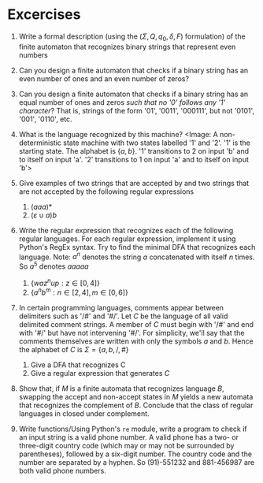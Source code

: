 # Excercises

1. Write a formal description (using the $(\Sigma, Q, q_0, \delta, F)$ formulation) of the finite automaton that recognizes binary strings that represent even numbers
2. Can you design a finite automaton that checks if a binary string has an even number of ones and an even number of zeros?
3. Can you design a finite automaton that checks if a binary string has an equal number of ones and zeros *such that no '0' follows any '1' character*? That is, strings of the form '01', '0011', '000111', but not '0101', '001', '0110', etc.
4. What is the language recognized by this machine? <Image: A non-deterministic state machine with two states labelled '1' and '2'. '1' is the starting state. The alphabet is $\{a,b\}$. '1' transitions to 2 on input 'b' and to itself on input 'a'. '2' transitions to 1 on input 'a' and to itself on input 'b'>
5. Give examples of two strings that are accepted by and two strings that are not accepted by the following regular expressions
	1. $(aaa)\ast$
	2. $(\varepsilon \cup a)b$
6. Write the regular expression that recognizes each of the following regular languages. For each regular expression, implement it using Python's RegEx syntax. Try to find the minimal DFA that recognizes each language. Note: $a^n$ denotes the string $a$ concatenated with itself $n$ times. So $a^5$ denotes $aaaaa$

	1. $\{waz^nup : z \in [0,4]\}$
	2. $\{a^nb^m : n \in [2,4], m \in [0,6]\}$
7. In certain programming languages, comments appear between delimiters such as '/#' and '#/'. Let $C$ be the language of all valid delimited comment strings. A member of $C$ must begin with '/#' and end with '#/' but have not intervening '#/'. For simplicity, we'll say that the comments themselves are written with only the symbols $a$ and $b$. Hence the alphabet of $C$ is $\Sigma = \{a,b,/,\#\}$
	1. Give a DFA that recognizes C
	2. Give a regular expression that generates $C$ 
8. Show that, if $M$ is a finite automata that recognizes language $B$, swapping the accept and non-accept states in $M$ yields a new automata that recognizes the complement of $B$. Conclude that the class of regular languages in closed under complement.
9. Write functions/Using Python's `re` module, write a program to check if an input string is a valid phone number. A valid phone has a two- or three-digit country code (which may or may not be surrounded by parentheses), followed by a six-digit number. The country code and the number are separated by a hyphen. So (91)-551232 and 881-456987 are both valid phone numbers. 
